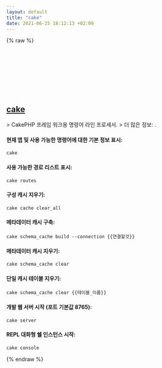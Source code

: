 ```yaml
---
layout: default
title: "cake"
date: 2021-06-25 18:12:13 +02:00
---
```

{% raw %}
<h2 id="cake">
  <a href="/ko/common/cake.html">cake</a> <a href="#cake"><svg class="icon">
    <use href="/assets/images/unicode_sprite.svg#link" />
  </svg></a>
</h2>
> CakePHP 프레임 워크용 명령어 라인 프로세서.
> 더 많은 정보: <https://cakephp.org>.

#### 현재 앱 및 사용 가능한 명령어에 대한 기본 정보 표시:
```shell
cake
```
#### 사용 가능한 경로 리스트 표시:
```shell
cake routes
```
#### 구성 캐시 지우기:
```shell
cake cache clear_all
```
#### 메타데이터 캐시 구축:
```shell
cake schema_cache build --connection {{연결할것}}
```
#### 메타데이터 캐시 지우기:
```shell
cake schema_cache clear
```
#### 단일 캐시 테이블 지우기:
```shell
cake schema_cache clear {{테이블_이름}}
```
#### 개발 웹 서버 시작 (포트 기본값 8765):
```shell
cake server
```
#### REPL 대화형 쉘 인스턴스 시작:
```shell
cake console
```
{% endraw %}